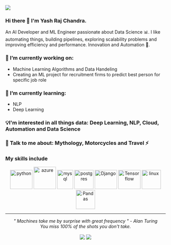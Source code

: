 ![](https://komarev.com/ghpvc/?username=yashyr916)


### Hi there 👋 I'm Yash Raj Chandra.

An AI Developer and ML Engineer passionate about Data Science 📊. I like automating things, building pipelines, exploring scalability problems and improving efficiency and performance. Innovation and Automation 🤖.

### 🔭  I’m currently working on: 

<ul>
  <li>Machine Learning Algorithms and Data Handeling </li>
  <li>Creating an ML project for recruitment firms to predict best person for specific job role </li>
</ul>

### 🌱  I’m currently learning: 
<ul>
  <li>NLP </li>
  <li>Deep Learning </li>
</ul>
</blockquote>

### 💡I'm interested in all things data: Deep Learning, NLP, Cloud, Automation and Data Science

### 💬  Talk to me about: Mythology, Motorcycles and Travel ⚡

### My skills include  <br>

<p align="center">
<img title = "Python" src = "https://raw.githubusercontent.com/Thomas-George-T/Thomas-George-T/master/assets/python.svg" alt = "python" width="70" height="60">
<img title = "Azure" src = "https://hub.packtpub.com/wp-content/uploads/2018/03/azure-1.png" alt = "azure" width="70" height="70">
<img title = "MySQL" src = "https://raw.githubusercontent.com/Thomas-George-T/Thomas-George-T/master/assets/mysql.svg" alt = "mysql"  width="50" height="60">
<img title = "Git" src = "https://git-scm.com/images/logos/logomark-orange@2x.png" alt = "postgres"  width="60" height="60">
<img title = "Django" title = "" src = "https://s3.amazonaws.com/media-p.slid.es/uploads/iosamuel/images/438461/djangopony.png" alt = "Django"  width="70" height="60">
<img title = "Tensorflow" src = "https://www.kubeflow.org/docs/images/logos/TensorFlow.png" alt = "Tensorflow"  width="70" height="60">
<img title="linux" alt="linux" src="https://raw.githubusercontent.com/Thomas-George-T/Thomas-George-T/master/assets/linux-tux.svg" width="60" height="60"/>
<img title="Pandas" src="https://raw.githubusercontent.com/Thomas-George-T/Thomas-George-T/master/assets/linux-tux.svg](https://miro.medium.com/v2/resize:fit:568/format:webp/1*-gCi3kMULkOY0xIkl8Wdwg.png)" width="60" height="60"/>
</p>

<hr>
<p align="center">
   <i>" Machines take me by surprise with great frequency " - Alan Turing</i>
   <br>
  <i>You miss 100% of the shots you don't take.</i>
   <br>
   
<br>
<a target="_blank" href="https://www.linkedin.com/in/yash-raj-chandra-/"><img src="https://img.shields.io/badge/-LinkedIn-0077B5?style=for-the-badge&logo=Linkedin&logoColor=white"></img></a>
<a target="_blank" href="mailto:yashyr916@gmail.com"><img src="https://img.shields.io/badge/-Gmail-D14836?style=for-the-badge&logo=Gmail&logoColor=white"></img></a>
<br>
</p>
